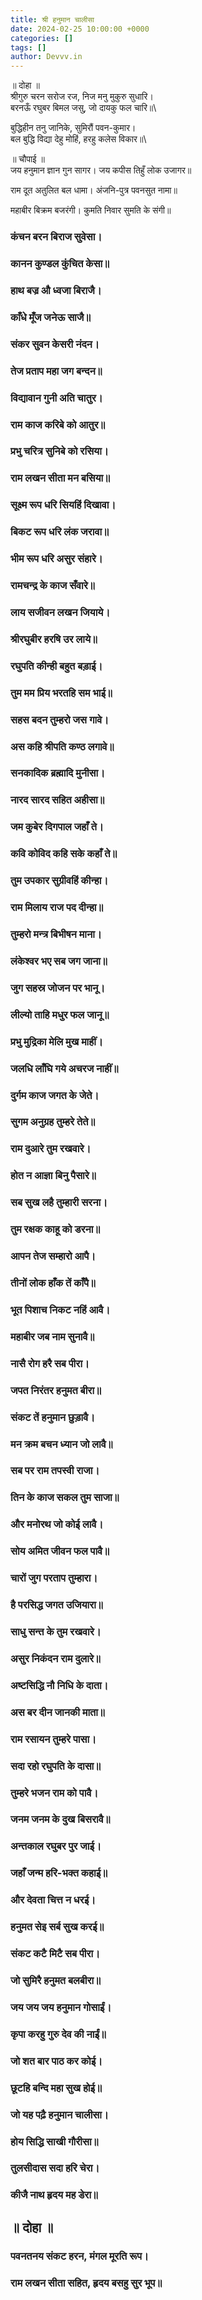 ```yaml
---
title: श्री हनुमान चालीसा
date: 2024-02-25 10:00:00 +0000
categories: []
tags: []
author: Devvv.in
---
```


॥ दोहा ॥\
श्रीगुरु चरन सरोज रज, निज मनु मुकुरु सुधारि।\
बरनऊँ रघुबर बिमल जसु, जो दायकु फल चारि॥\

बुद्धिहीन तनु जानिके, सुमिरौं पवन-कुमार।\
बल बुद्धि विद्या देहु मोहिं, हरहु कलेस विकार॥\

॥ चौपाई ॥\
जय हनुमान ज्ञान गुन सागर।
जय कपीस तिहुँ लोक उजागर॥

राम दूत अतुलित बल धामा।
अंजनि-पुत्र पवनसुत नामा॥

महाबीर बिक्रम बजरंगी।
कुमति निवार सुमति के संगी॥

### कंचन बरन बिराज सुवेसा।
### कानन कुण्डल कुंचित केसा॥

### हाथ बज्र औ ध्वजा बिराजै।
### काँधे मूँज जनेऊ साजै॥

### संकर सुवन केसरी नंदन।
### तेज प्रताप महा जग बन्दन॥

### विद्यावान गुनी अति चातुर।  
### राम काज करिबे को आतुर॥  

### प्रभु चरित्र सुनिबे को रसिया।  
### राम लखन सीता मन बसिया॥  

### सूक्ष्म रूप धरि सियहिं दिखावा।  
### बिकट रूप धरि लंक जरावा॥  

### भीम रूप धरि असुर संहारे।  
### रामचन्द्र के काज सँवारे॥  

### लाय सजीवन लखन जियाये।  
### श्रीरघुबीर हरषि उर लाये॥  

### रघुपति कीन्ही बहुत बड़ाई।  
### तुम मम प्रिय भरतहि सम भाई॥  

### सहस बदन तुम्हरो जस गावे।  
### अस कहि श्रीपति कण्ठ लगावे॥  

### सनकादिक ब्रह्मादि मुनीसा।  
### नारद सारद सहित अहीसा॥  

### जम कुबेर दिगपाल जहाँ ते।  
### कवि कोविद कहि सके कहाँ ते॥  

### तुम उपकार सुग्रीवहिं कीन्हा।  
### राम मिलाय राज पद दीन्हा॥  

### तुम्हरो मन्त्र बिभीषन माना।  
### लंकेश्वर भए सब जग जाना॥  

### जुग सहस्र जोजन पर भानू।  
### लील्यो ताहि मधुर फल जानू॥  

### प्रभु मुद्रिका मेलि मुख माहीं।  
### जलधि लाँघि गये अचरज नाहीं॥  

### दुर्गम काज जगत के जेते।  
### सुगम अनुग्रह तुम्हरे तेते॥  

### राम दुआरे तुम रखवारे।  
### होत न आज्ञा बिनु पैसारे॥  

### सब सुख लहै तुम्हारी सरना।  
### तुम रक्षक काहू को डरना॥  

### आपन तेज सम्हारो आपै।  
### तीनों लोक हाँक तें काँपै॥  

### भूत पिशाच निकट नहिं आवै।  
### महाबीर जब नाम सुनावै॥  

### नासै रोग हरै सब पीरा।  
### जपत निरंतर हनुमत बीरा॥  

### संकट तें हनुमान छुड़ावै।  
### मन क्रम बचन ध्यान जो लावै॥  

### सब पर राम तपस्वी राजा।  
### तिन के काज सकल तुम साजा॥  

### और मनोरथ जो कोई लावै।  
### सोय अमित जीवन फल पावै॥  

### चारों जुग परताप तुम्हारा।  
### है परसिद्ध जगत उजियारा॥  

### साधु सन्त के तुम रखवारे।  
### असुर निकंदन राम दुलारे॥  

### अष्टसिद्धि नौ निधि के दाता।  
### अस बर दीन जानकी माता॥  

### राम रसायन तुम्हरे पासा।  
### सदा रहो रघुपति के दासा॥  

### तुम्हरे भजन राम को पावै।  
### जनम जनम के दुख बिसरावै॥  

### अन्तकाल रघुबर पुर जाई।  
### जहाँ जन्म हरि-भक्त कहाई॥  

### और देवता चित्त न धरई।  
### हनुमत सेइ सर्ब सुख करई॥  

### संकट कटै मिटै सब पीरा।  
### जो सुमिरै हनुमत बलबीरा॥  

### जय जय जय हनुमान गोसाईं।  
### कृपा करहु गुरु देव की नाईं॥  

### जो शत बार पाठ कर कोई।  
### छूटहि बन्दि महा सुख होई॥  

### जो यह पढ़ै हनुमान चालीसा।  
### होय सिद्धि साखी गौरीसा॥  

### तुलसीदास सदा हरि चेरा।  
### कीजै नाथ हृदय मह डेरा॥  

## ॥ दोहा ॥  
### पवनतनय संकट हरन, मंगल मूरति रूप।  
### राम लखन सीता सहित, हृदय बसहु सुर भूप॥  
